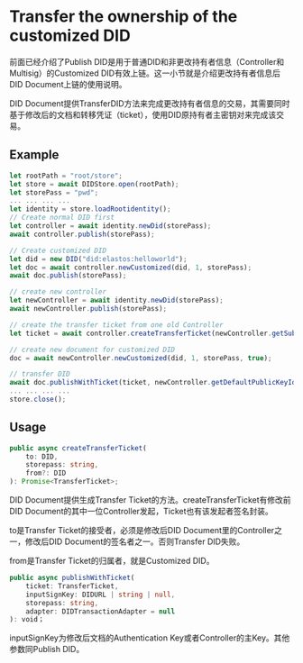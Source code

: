 ﻿# Transfer the ownership of the customized DID

前面已经介绍了Publish DID是用于普通DID和非更改持有者信息（Controller和Multisig）的Customized DID有效上链。这一小节就是介绍更改持有者信息后DID Document上链的使用说明。

DID Document提供TransferDID方法来完成更改持有者信息的交易，其需要同时基于修改后的文档和转移凭证（ticket），使用DID原持有者主密钥对来完成该交易。

## Example

```typescript
let rootPath = "root/store";
let store = await DIDStore.open(rootPath);
let storePass = "pwd";
... ... ... ...
let identity = store.loadRootidentity();
// Create normal DID first
let controller = await identity.newDid(storePass);
await controller.publish(storePass);

// Create customized DID
let did = new DID("did:elastos:helloworld");
let doc = await controller.newCustomized(did, 1, storePass);
await doc.publish(storePass);

// create new controller
let newController = await identity.newDid(storePass);
await newController.publish(storePass);

// create the transfer ticket from one old Controller
let ticket = await controller.createTransferTicket(newController.getSubject(), storePass, doc.getSubject());

// create new document for customized DID
doc = await newController.newCustomized(did, 1, storePass, true);

// transfer DID
await doc.publishWithTicket(ticket, newController.getDefaultPublicKeyId(), storePass);
... ... ... ...
store.close();
```

## Usage

```typescript
public async createTransferTicket(
	to: DID,
	storepass: string,
	from?: DID
): Promise<TransferTicket>;
```

DID Document提供生成Transfer Ticket的方法。createTransferTicket有修改前DID Document的其中一位Controller发起，Ticket也有该发起者签名封装。

to是Transfer Ticket的接受者，必须是修改后DID Document里的Controller之一，修改后DID Document的签名者之一。否则Transfer DID失败。

from是Transfer Ticket的归属者，就是Customized DID。

```typescript
public async publishWithTicket(
	ticket: TransferTicket,
	inputSignKey: DIDURL | string | null,
	storepass: string,
	adapter: DIDTransactionAdapter = null
): void；
```

inputSignKey为修改后文档的Authentication Key或者Controller的主Key。其他参数同Publish DID。




